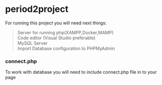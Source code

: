 # period2project
For running this project you will need next things:
>Server for running php(XAMPP,Docker,MAMP)<br/>
>Code editor (Visual Studio preferable)<br/>
>MySQL Server<br/>
>Import Database configuration to PHPMyAdmin<br/>
<h3>connect.php</h3>
<p>To work with database you will need to include connect.php file in to your page</p>

